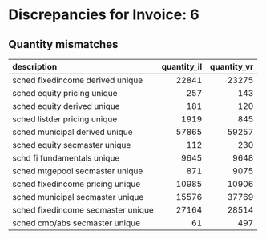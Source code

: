 # Discrepancies for Invoice: 6

## Quantity mismatches

| description                        |   quantity_il |   quantity_vr |
|:-----------------------------------|--------------:|--------------:|
| sched fixedincome derived unique   |         22841 |         23275 |
| sched equity pricing unique        |           257 |           143 |
| sched equity derived unique        |           181 |           120 |
| sched listder pricing unique       |          1919 |           845 |
| sched municipal derived unique     |         57865 |         59257 |
| sched equity secmaster unique      |           112 |           230 |
| schd fi fundamentals unique        |          9645 |          9648 |
| sched mtgepool secmaster unique    |           871 |          9075 |
| sched fixedincome pricing unique   |         10985 |         10906 |
| sched municipal secmaster unique   |         15576 |         37769 |
| sched fixedincome secmaster unique |         27164 |         28514 |
| sched cmo/abs secmaster unique     |            61 |           497 |
